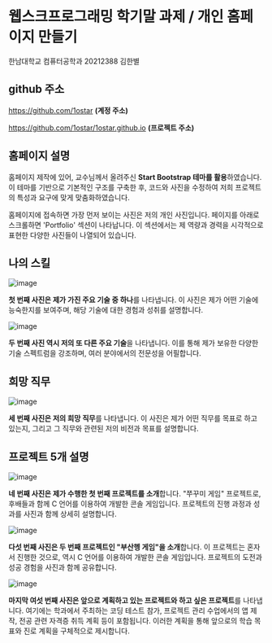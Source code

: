 # 웹스크프로그래밍 학기말 과제 / 개인 홈페이지 만들기

한남대학교 컴퓨터공학과 20212388 김한별


## github 주소
https://github.com/1ostar **(계정 주소)**

https://github.com/1ostar/1ostar.github.io **(프로젝트 주소)**


## 홈페이지 설명

홈페이지 제작에 있어, 교수님께서 올려주신 **Start Bootstrap 테마를 활용**하였습니다. 이 테마를 기반으로 기본적인 구조를 구축한 후, 코드와 사진을 수정하여 저희 프로젝트의 특성과 요구에 맞게 맞춤화하였습니다.

홈페이지에 접속하면 가장 먼저 보이는 사진은 저의 개인 사진입니다. 페이지를 아래로 스크롤하면 'Portfolio' 섹션이 나타납니다. 이 섹션에서는 제 역량과 경력을 시각적으로 표현한 다양한 사진들이 나열되어 있습니다.

## 나의 스킬

![image](https://github.com/1ostar/1ostar.github.io/assets/127176821/12248133-5f63-4919-be5c-70a970b3a182)

**첫 번째 사진은 제가 가진 주요 기술 중 하나**를 나타냅니다. 이 사진은 제가 어떤 기술에 능숙한지를 보여주며, 해당 기술에 대한 경험과 성취를 설명합니다.

![image](https://github.com/1ostar/1ostar.github.io/assets/127176821/865ad163-503f-4aa9-b3b2-f9088e7d2f00)

**두 번째 사진 역시 저의 또 다른 주요 기술**을 나타냅니다. 이를 통해 제가 보유한 다양한 기술 스펙트럼을 강조하며, 여러 분야에서의 전문성을 어필합니다.


## 희망 직무

![image](https://github.com/1ostar/1ostar.github.io/assets/127176821/332fac63-f426-435e-bbf1-3b60cd00d1fc)

**세 번째 사진은 저의 희망 직무**를 나타냅니다. 이 사진은 제가 어떤 직무를 목표로 하고 있는지, 그리고 그 직무와 관련된 저의 비전과 목표를 설명합니다.


## 프로젝트 5개 설명

![image](https://github.com/1ostar/1ostar.github.io/assets/127176821/be24c0f1-5540-41a5-ae10-939bb4a1ed38)

**네 번째 사진은 제가 수행한 첫 번째 프로젝트를 소개**합니다. "쭈꾸미 게임" 프로젝트로, 후배들과 함께 C 언어를 이용하여 개발한 콘솔 게임입니다. 프로젝트의 진행 과정과 성과를 사진과 함께 상세히 설명합니다.

![image](https://github.com/1ostar/1ostar.github.io/assets/127176821/7ec71854-e91f-4688-8f77-c3a5c4866202)

**다섯 번째 사진은 두 번째 프로젝트인 "부산헹 게임"을 소개**합니다. 이 프로젝트는 혼자서 진행한 것으로, 역시 C 언어를 이용하여 개발한 콘솔 게임입니다. 프로젝트의 도전과 성공 경험을 사진과 함께 공유합니다.

![image](https://github.com/1ostar/1ostar.github.io/assets/127176821/daccbefe-b45a-4475-9493-282c6021741c)

**마지막 여섯 번째 사진은 앞으로 계획하고 있는 프로젝트와 하고 싶은 프로젝트**를 나타냅니다. 여기에는 학과에서 주최하는 코딩 테스트 참가, 프로젝트 관리 수업에서의 앱 제작, 전공 관련 자격증 취득 계획 등이 포함됩니다. 이러한 계획을 통해 앞으로의 학습 목표와 진로 계획을 구체적으로 제시합니다.
